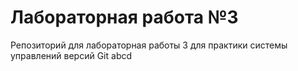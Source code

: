 # Лабораторная работа №3
Репозиторий для лабораторная работы 3 для практики системы управлений версий Git
abcd
